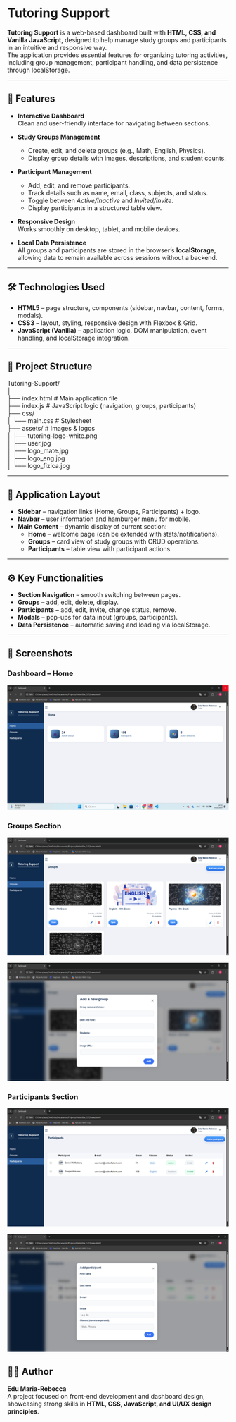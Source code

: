 # Tutoring Support

**Tutoring Support** is a web-based dashboard built with **HTML, CSS, and Vanilla JavaScript**, designed to help manage study groups and participants in an intuitive and responsive way.  
The application provides essential features for organizing tutoring activities, including group management, participant handling, and data persistence through localStorage.

---

## 🚀 Features

- **Interactive Dashboard**  
  Clean and user-friendly interface for navigating between sections.

- **Study Groups Management**  
  - Create, edit, and delete groups (e.g., Math, English, Physics).  
  - Display group details with images, descriptions, and student counts.

- **Participant Management**  
  - Add, edit, and remove participants.  
  - Track details such as name, email, class, subjects, and status.  
  - Toggle between *Active/Inactive* and *Invited/Invite*.  
  - Display participants in a structured table view.

- **Responsive Design**  
  Works smoothly on desktop, tablet, and mobile devices.  

- **Local Data Persistence**  
  All groups and participants are stored in the browser’s **localStorage**, allowing data to remain available across sessions without a backend.

---

## 🛠️ Technologies Used

- **HTML5** – page structure, components (sidebar, navbar, content, forms, modals).  
- **CSS3** – layout, styling, responsive design with Flexbox & Grid.  
- **JavaScript (Vanilla)** – application logic, DOM manipulation, event handling, and localStorage integration.  

---

## 📂 Project Structure

Tutoring-Support/  
│  
├── index.html # Main application file  
├── index.js # JavaScript logic (navigation, groups, participants)  
├── css/  
│ └── main.css # Stylesheet  
├── assets/ # Images & logos  
│ ├── tutoring-logo-white.png  
│ ├── user.jpg  
│ ├── logo_mate.jpg  
│ ├── logo_eng.jpg  
│ └── logo_fizica.jpg  



---

## 📖 Application Layout

- **Sidebar** – navigation links (Home, Groups, Participants) + logo.  
- **Navbar** – user information and hamburger menu for mobile.  
- **Main Content** – dynamic display of current section:  
  - **Home** – welcome page (can be extended with stats/notifications).  
  - **Groups** – card view of study groups with CRUD operations.  
  - **Participants** – table view with participant actions.  

---

## ⚙️ Key Functionalities

- **Section Navigation** – smooth switching between pages.  
- **Groups** – add, edit, delete, display.  
- **Participants** – add, edit, invite, change status, remove.  
- **Modals** – pop-ups for data input (groups, participants).  
- **Data Persistence** – automatic saving and loading via localStorage.  

---

## 📸 Screenshots

### Dashboard – Home
![Home Screenshot](assets/screenshots/home.png)


### Groups Section
![Groups Screenshot](assets/screenshots/groups.png)

![Groups Screenshot](assets/screenshots/add_group.png)


### Participants Section
![Participants Screenshot](assets/screenshots/participants.png)

![Groups Screenshot](assets/screenshots/add_participant.png)



## 👩‍💻 Author

**Edu Maria-Rebecca**  
A project focused on front-end development and dashboard design, showcasing strong skills in **HTML, CSS, JavaScript, and UI/UX design principles**.  
